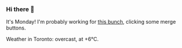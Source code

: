 ### Hi there :wave:

It's Monday! I'm probably working for [this bunch](https://github.com/kohofinancial), clicking some merge buttons.

Weather in Toronto: overcast, at +6°C.
